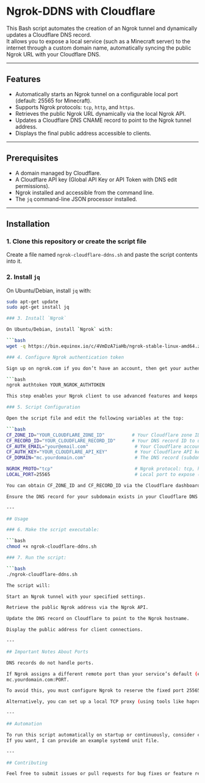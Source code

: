 # Ngrok-DDNS with Cloudflare

This Bash script automates the creation of an Ngrok tunnel and dynamically updates a Cloudflare DNS record.  
It allows you to expose a local service (such as a Minecraft server) to the internet through a custom domain name, automatically syncing the public Ngrok URL with your Cloudflare DNS.

---

## Features

- Automatically starts an Ngrok tunnel on a configurable local port (default: 25565 for Minecraft).
- Supports Ngrok protocols: `tcp`, `http`, and `https`.
- Retrieves the public Ngrok URL dynamically via the local Ngrok API.
- Updates a Cloudflare DNS CNAME record to point to the Ngrok tunnel address.
- Displays the final public address accessible to clients.

---

## Prerequisites

- A domain managed by Cloudflare.
- A Cloudflare API key (Global API Key or API Token with DNS edit permissions).
- Ngrok installed and accessible from the command line.
- The `jq` command-line JSON processor installed.

---

## Installation

### 1. Clone this repository or create the script file

Create a file named `ngrok-cloudflare-ddns.sh` and paste the script contents into it.

### 2. Install `jq`

On Ubuntu/Debian, install `jq` with:

```bash
sudo apt-get update
sudo apt-get install jq

### 3. Install `Ngrok`

On Ubuntu/Debian, install `Ngrok` with:

```bash
wget -q https://bin.equinox.io/c/4VmDzA7iaHb/ngrok-stable-linux-amd64.zip -O /tmp/ngrok.zip && unzip -q /tmp/ngrok.zip -d /tmp && sudo mv /tmp/ngrok /usr/local/bin/ngrok && sudo chmod +x /usr/local/bin/ngrok && rm /tmp/ngrok.zip

### 4. Configure Ngrok authentication token

Sign up on ngrok.com if you don’t have an account, then get your authentication token and run:

```bash
ngrok authtoken YOUR_NGROK_AUTHTOKEN

This step enables your Ngrok client to use advanced features and keeps tunnels associated with your account.

### 5. Script Configuration

Open the script file and edit the following variables at the top:

```bash
CF_ZONE_ID="YOUR_CLOUDFLARE_ZONE_ID"          # Your Cloudflare zone ID
CF_RECORD_ID="YOUR_CLOUDFLARE_RECORD_ID"      # Your DNS record ID to update
CF_AUTH_EMAIL="your@email.com"                 # Your Cloudflare account email
CF_AUTH_KEY="YOUR_CLOUDFLARE_API_KEY"          # Your Cloudflare API key
CF_DOMAIN="mc.yourdomain.com"                  # The DNS record (subdomain) to update

NGROK_PROTO="tcp"                              # Ngrok protocol: tcp, http, or https
LOCAL_PORT=25565                               # Local port to expose (Minecraft default)

You can obtain CF_ZONE_ID and CF_RECORD_ID via the Cloudflare dashboard or API.

Ensure the DNS record for your subdomain exists in your Cloudflare DNS zone (CNAME)

---

## Usage

### 6. Make the script executable:

```bash
chmod +x ngrok-cloudflare-ddns.sh

### 7. Run the script:

```bash
./ngrok-cloudflare-ddns.sh

The script will:

Start an Ngrok tunnel with your specified settings.

Retrieve the public Ngrok address via the Ngrok API.

Update the DNS record on Cloudflare to point to the Ngrok hostname.

Display the public address for client connections.

---

## Important Notes About Ports

DNS records do not handle ports.

If Ngrok assigns a different remote port than your service’s default (e.g., not 25565 for Minecraft), clients will have to specify the port explicitly when connecting:
mc.yourdomain.com:PORT.

To avoid this, you must configure Ngrok to reserve the fixed port 25565, which requires a paid Ngrok plan.

Alternatively, you can set up a local TCP proxy (using tools like haproxy or socat) that listens on port 25565 and forwards traffic to the dynamic Ngrok port.

---

## Automation

To run this script automatically on startup or continuously, consider creating a systemd service or cron job.
If you want, I can provide an example systemd unit file.

---

## Contributing

Feel free to submit issues or pull requests for bug fixes or feature requests.
